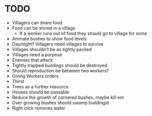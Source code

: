 # TODO #

* Villagers can share food
* Food can be stored in a village
    * If a worker runs out of food they should go to village for some
* Animate bushes to show food levels
* Day/night? Villagers need villages to survive
* Villages shouldn't be as tightly packed
* Villages need a purpose
* Enemies that attack
* Tightly trapped buildings should be destroyed
* Should reproduction be between two workers?
* Giving Workers orders
* Thirst
* Trees as a further resource
* Houses should be passable
* Reduce the growth of cornered bushes, maybe kill em
* Over growing bushes should swamp buildingst 
* Right click removes water
